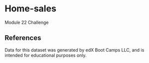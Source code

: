 # Home-sales
Module 22 Challenge

## References
Data for this dataset was generated by edX Boot Camps LLC, and is intended for educational purposes only.

